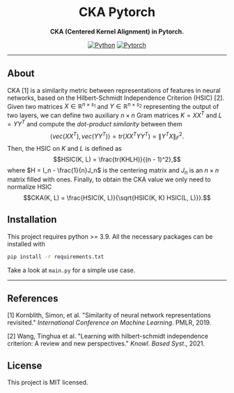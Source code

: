 <div align="center">

# CKA Pytorch
**CKA (Centered Kernel Alignment) in Pytorch.**

[![Python](https://img.shields.io/badge/Python-3776AB?style=for-the-badge&logo=python&logoColor=white)]()
[![Pytorch](https://img.shields.io/badge/PyTorch-EE4C2C?style=for-the-badge&logo=pytorch&logoColor=white)](https://github.com/pytorch/pytorch)

---
</div>

## About
CKA [1] is a similarity metric between representations of features in neural networks, based on the Hilbert-Schmidt Independence Criterion (HSIC) [2].  
Given two matrices $X \in \mathbb{R}^{n\times s_1}$ and $Y \in \mathbb{R}^{n\times s_2}$ representing the output of two layers, we can define two auxiliary $n \times n$ Gram matrices $K=XX^T$ and $L=YY^T$ and compute the *dot-product similarity* between them
$$\langle vec(XX^T), vec(YY^T)\rangle = tr(XX^T YY^T) = \lVert Y^T X \rVert_F^2.$$
Then, the HSIC on $K$ and $L$ is defined as
$$HSIC(K, L) = \frac{tr(KHLH)}{(n - 1)^2},$$
where $H = I_n - \frac{1}{n}J_n$ is the centering matrix and $J_n$ is an $n \times n$ matrix filled with ones. Finally, to obtain the CKA value we only need to normalize HSIC
$$CKA(K, L) = \frac{HSIC(K, L)}{\sqrt{HSIC(K, K) HSIC(L, L)}}.$$

## Installation
This project requires python >= 3.9. All the necessary packages can be installed with
```bash
pip install -r requirements.txt
```
Take a look at `main.py` for a simple use case.

---

## References
[1] Kornblith, Simon, et al. "Similarity of neural network representations revisited." *International Conference on Machine Learning*. PMLR, 2019.

[2] Wang, Tinghua et al. "Learning with hilbert-schmidt independence criterion: A review and new perspectives." *Knowl. Based Syst*., 2021. 

## License
This project is MIT licensed.
